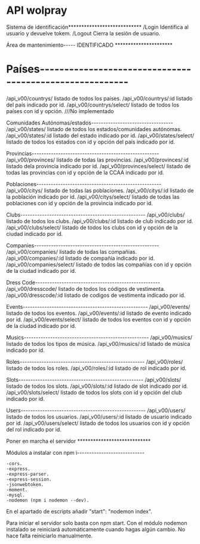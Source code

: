 # API wolpray




Sistema de identificación****************************
/Login                      Identifica al usuario y devuelve tokem.
/Logout                     Cierra la sesión de usuario.

Área de mantenimiento----- IDENTIFICADO **********************

# Países--------------------------------------------------------


/api_v00/countrys/          listado de todos los países.
/api_v00/countrys/:id       listado del país indicado por id.
/api_v00/countrys/select/   listado de todos los países con id y opción.  ///No implementado

Comunidades Autónomas/estados----------------------------------
/api_v00/states/            listado de todos los estados/comunidades autónomas.
/api_v00/states/:id         listado del estado indicado por id.
/api_v00/states/select/     listado de todos los estados con id y opción del país
                            indicado por id.

Provincias-----------------------------------------------------
/api_v00/provinces/         listado de todas las provincias.
/api_v00/provinces/:id      listado dela provincia indicado por id.
/api_v00/provinces/select/  listado de todas las provincias con id y opción de la CCAA 
                            indicado por id.

Poblaciones----------------------------------------------------
/api_v00/citys/             listado de todas las poblaciones.
/api_v00/citys/:id          listado de la población indicado por id.
/api_v00/citys/select/      listado de todas las poblaciones con id y opción de la 
                            provincia indicado por id.

Clubs----------------------------------------------------
/api_v00/clubs/             listado de todos los clubs.
/api_v00/clubs/:id          listado de club indicado por id.
/api_v00/clubs/select/      listado de todos los clubs con id y opción de la ciudad
                            indicado por id.


Companies----------------------------------------------------
/api_v00/companies/         listado de todas las compañias.
/api_v00/companies/:id      listado de compañía indicado por id.
/api_v00/companies/select/  listado de todos las compañías con id y opción de la ciudad
                            indicado por id.

Dress Code----------------------------------------------------
/api_v00/dresscode/         listado de todos los códigos de vestimenta.
/api_v00/dresscode/:id      listado de codigos de vestimenta indicado por id.


Events----------------------------------------------------
/api_v00/events/            listado de todos los eventos.
/api_v00/events/:id         listado de evento indicado por id.
/api_v00/events/select/     listado de todos los eventos con id y opción de la ciudad
                            indicado por id.

Musics----------------------------------------------------
/api_v00/musics/            listado de todos los tipos de música.
/api_v00/musics/:id         listado de música indicado por id.


Roles----------------------------------------------------
/api_v00/roles/             listado de todos los roles.
/api_v00/roles/:id          listado de rol indicado por id.


Slots----------------------------------------------------
/api_v00/slots/             listado de todos los slots.
/api_v00/slots/:id          listado de slot indicado por id.
/api_v00/slots/select/      listado de todos los slots con id y opción del club
                            indicado por id.


Users----------------------------------------------------
/api_v00/users/             listado de todos los usuarios.
/api_v00/users/:id          listado de usuario indicado por id.
/api_v00/users/select/      listado de todos los usuarios con id y opción del rol
                            indicado por id.


Poner en marcha el servidor ****************************

Módulos a instalar con npm i----------------------------

    -cors.
	-express.
	-express-parser.
	-express-session.
	-jsonwebtoken.
	-moment.
	-mysql.
	-nodemon (npm i nodemon --dev).

En el apartado de escripts añadir "start": "nodemon index".

Para iniciar el servidor solo basta con npm start. Con el módulo nodemon instalado
se reiniciará automáticamente cuando hagas algún cambio. No hace falta reiniciarlo manualmente.